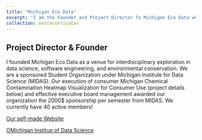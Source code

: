 ```yaml
---
title: "Michigan Eco Data"
excerpt: "I am the Founder and Project Director fo Michigan Eco Data where members use computing and data-driven discovery to solve environmental problems.<br/><img src='/images/500x300.png'>"
collection: extracurricular
---
```


Project Director & Founder
-----
I founded Michigan Eco Data as a venue for interdisciplinary exploration in data science, software engineering, and environmental conservation. We are a sponsored Student Organization under Michigan Institute for Data Science (MIDAS). Our execution of consumer Michigan Chemical Contamination Heatmap Visualization for Consumer Use (project details below) and effective executive board management awarded our organization the 2000$ sponsorship per semester from MIDAS. We currently have 40 active members!

[Our self-made Website](https://umecodata.github.io/website/index.html)

[OMichigan Institue of Data Science](https://midas.umich.edu/student-community/#student-teams)